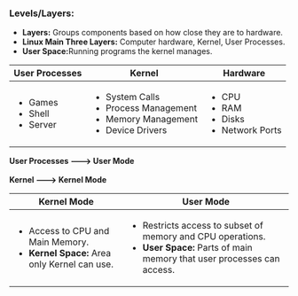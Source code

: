 <h3>Levels/Layers:</h3>
  <ul>
    <li><b>Layers:</b> Groups components based on how close they are to hardware.</li>
    <li><b>Linux Main Three Layers:</b> Computer hardware, Kernel, User Processes.</li>
    <li><b>User Space:</b>Running programs the kernel manages.</li>
  </ul>
  
  <table>
    <thead>
      <tr>
        <th>User Processes</th>
        <th>Kernel</th>
        <th>Hardware</th>
      </tr>
  </thead>
  <tbody>
    <tr>
      <td>
        <ul>
          <li>Games</li>
          <li>Shell</li>
          <li>Server</li>
        </ul>
      </td>
       <td>
         <ul>
           <li>System Calls</li>
           <li>Process Management</li>
           <li>Memory Management</li>
           <li>Device Drivers</li>
          <ul>
            </td>
        <td>
          <ul>
            <li>CPU</li>
            <li>RAM</li>
            <li>Disks</li>
            <li>Network Ports</li>
          </ul>
           </td>
    </tr>
  </tbody>
  </table>
   
  <b>User Processes ---> User Mode</b>
  <br></br>
  <b>Kernel ---> Kernel Mode</b>
  
  <table>
   <thead>
     <tr>
     <th><b>Kernel Mode</b></th>
     <th><b>User Mode</b></th>
    </tr>
  </thead>
  <tbody>
    <td>
      <ul>
        <li>Access to CPU and Main Memory.</li>
        <li><b>Kernel Space:</b> Area only Kernel can use.</li>
      </ul>
    </td>
    <td>
      <ul>
        <li>Restricts access to subset of memory and CPU operations.</li>
        <li><b>User Space:</b> Parts of main memory that user processes can access.</li>
      </ul>
    </td>
    </tdbody>
    </table>
          
  
  

